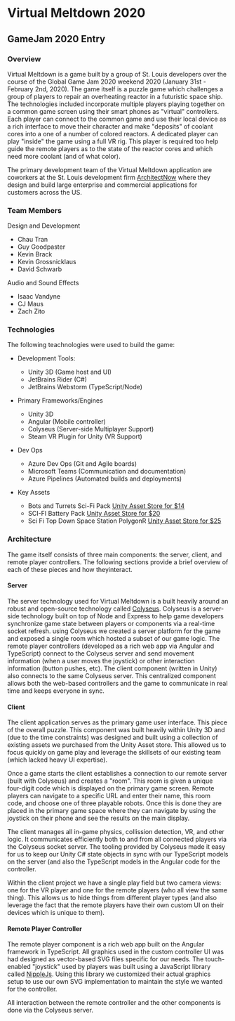 # Virtual Meltdown 2020
## GameJam 2020 Entry

### Overview

Virtual Meltdown is a game built by a group of St. Louis developers over the course of the Global Game Jam 2020 weekend 2020 (January 31st - February 2nd, 2020).   The game itself is a puzzle game which challenges a group of players to repair an overheating reactor in a futuristic space ship.  The technologies included incorporate multiple players playing together on a common game screen using their smart phones as "virtual" controllers.  Each player can connect to the common game and use their local device as a rich interface to move their character and make "deposits" of coolant cores into a one of a number of colored reactors.   A dedicated player can play "inside" the game using a full VR rig.  This player is required too help guide the remote players as to the state of the reactor cores and which need more coolant (and of what color).

The primary development team of the Virtual Meltdown application are coworkers at the St. Louis development firm [ArchitectNow](http://www.architectnow.net) where they design and build large enterprise and commercial applications for customers across the US.

### Team Members

Design and Development

- Chau Tran
- Guy Goodpaster
- Kevin Brack
- Kevin Grossnicklaus
- David Schwarb

Audio and Sound Effects

- Isaac Vandyne
- CJ Maus
- Zach Zito

### Technologies

The following teachnologies were used to build the game:

- Development Tools:
	- Unity 3D (Game host and UI)
	- JetBrains Rider (C#)
	- JetBrains Webstorm (TypeScript/Node)

- Primary Frameworks/Engines
	- Unity 3D
	- Angular (Mobile controller)
	- Colyseus (Server-side Multiplayer Support)
	- Steam VR Plugin for Unity (VR Support)

- Dev Ops
	- Azure Dev Ops (Git and Agile boards)
	- Microsoft Teams (Communication and documentation)
	- Azure Pipelines (Automated builds and deployments)

- Key Assets
	- Bots and Turrets Sci-Fi Pack [Unity Asset Store for $14](https://assetstore.unity.com/packages/3d/characters/robots/bots-and-turrets-sci-fi-pack-100195) 
	- SCI-FI Battery Pack [Unity Asset Store for $20](https://assetstore.unity.com/packages/3d/environments/sci-fi/sci-fi-battery-pack-12231)
	- Sci Fi Top Down Space Station PolygonR [Unity Asset Store for $25](https://assetstore.unity.com/packages/3d/environments/sci-fi/sci-fi-top-down-space-station-polygonr-65449) 
	
### Architecture

The game itself consists of three main components:  the server, client, and remote player controllers.   The following sections provide a brief overview of each of these pieces and how theyinteract.

#### Server

The server technology used for Virtual Meltdown is a built heavily around an robust and open-source technology called [Colyseus](https://colyseus.io/).  Colyseus is a server-side technology built on top of Node and Express to help game developers synchronize game state between players or components via a real-time socket refresh.   using Colyseus we created a server platform for the game and exposed a single room which hosted a subset of our game logic.   The remote player controllers (developed as a rich web app via Angular and TypeScript) connect to the Colyseus server and send movement information (when a user moves the joystick) or other interaction information (button pushes, etc). The client component (written in Unity) also connects to the same Colyseus server.  This centralized component allows both the web-based controllers and the game to communicate in real time and keeps everyone in sync.

#### Client

The client application serves as the primary game user interface.  This piece of the overall puzzle.  This component was built heavily within Unity 3D and (due to the time constraints) was designed and built using a collection of existing assets we purchased from the Unity Asset store.  This allowed us to focus quickly on game play and leverage the skillsets of our existing team (which lacked heavy UI expertise).  

Once a game starts the client establishes a connection to our remote server (built with Colyseus) and creates a "room".  This room is given a unique four-digit code which is displayed on the primary game screen.  Remote players can navigate to a specific URL and enter their name, this room code, and choose one of three playable robots.  Once this is done they are placed in the primary game space where they can navigate by using the joystick on their phone and see the results on the main display.

The client manages all in-game physics, collission detection, VR, and other logic.  It communicates efficiently both to and from all connected players via the Colyseus socket server.  The tooling provided by Colyseus made it easy for us to keep our Unity C# state objects in sync with our TypeScript models on the server (and also the TypeScript models in the Angular code for the controller.

Within the client project we have a single play field but two camera views:  one for the VR player and one for the remote players (who all view the same thing).   This allows us to hide things from different player types (and also leverage the fact that the remote players have their own custom UI on their devices which is unique to them).

#### Remote Player Controller

The remote player component is a rich web app built on the Angular framework in TypeScript.  All graphics used in the custom controller UI was had designed as vector-based SVG files specific for our needs.   The touch-enabled "joystick" used by players was built using a JavaScript library called [NippleJs](https://yoannmoi.net/nipplejs/).  Using this library we customized their actual graphics setup to use our own SVG implementation to maintain the style we wanted for the controller.

All interaction between the remote controller and the other components is done via the Colyseus server.


